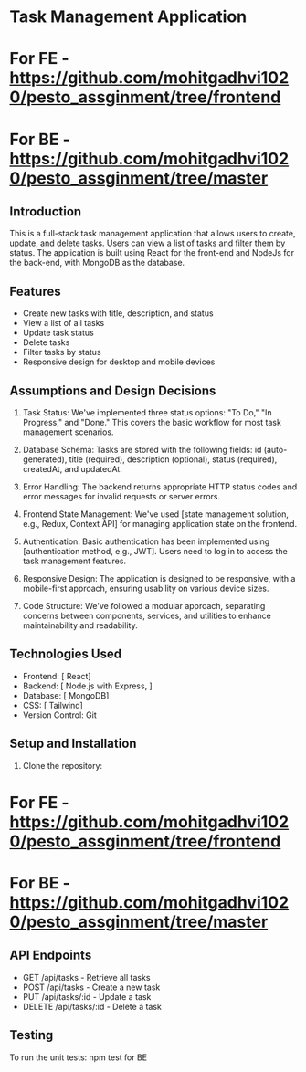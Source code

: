 # Task Management Application

# For FE - https://github.com/mohitgadhvi1020/pesto_assginment/tree/frontend

# For BE - https://github.com/mohitgadhvi1020/pesto_assginment/tree/master

## Introduction

This is a full-stack task management application that allows users to create, update, and delete tasks. Users can view a list of tasks and filter them by status. The application is built using React for the front-end and NodeJs for the back-end, with MongoDB as the database.

## Features

- Create new tasks with title, description, and status
- View a list of all tasks
- Update task status
- Delete tasks
- Filter tasks by status
- Responsive design for desktop and mobile devices

## Assumptions and Design Decisions

1. Task Status: We've implemented three status options: "To Do," "In Progress," and "Done." This covers the basic workflow for most task management scenarios.

2. Database Schema: Tasks are stored with the following fields: id (auto-generated), title (required), description (optional), status (required), createdAt, and updatedAt.

3. Error Handling: The backend returns appropriate HTTP status codes and error messages for invalid requests or server errors.

4. Frontend State Management: We've used [state management solution, e.g., Redux, Context API] for managing application state on the frontend.

5. Authentication: Basic authentication has been implemented using [authentication method, e.g., JWT]. Users need to log in to access the task management features.

6. Responsive Design: The application is designed to be responsive, with a mobile-first approach, ensuring usability on various device sizes.

7. Code Structure: We've followed a modular approach, separating concerns between components, services, and utilities to enhance maintainability and readability.

## Technologies Used

- Frontend: [ React]
- Backend: [ Node.js with Express, ]
- Database: [ MongoDB]
- CSS: [ Tailwind]
- Version Control: Git

## Setup and Installation

1. Clone the repository:

# For FE - https://github.com/mohitgadhvi1020/pesto_assginment/tree/frontend

# For BE - https://github.com/mohitgadhvi1020/pesto_assginment/tree/master

## API Endpoints

- GET /api/tasks - Retrieve all tasks
- POST /api/tasks - Create a new task
- PUT /api/tasks/:id - Update a task
- DELETE /api/tasks/:id - Delete a task

## Testing

To run the unit tests:
npm test for BE
